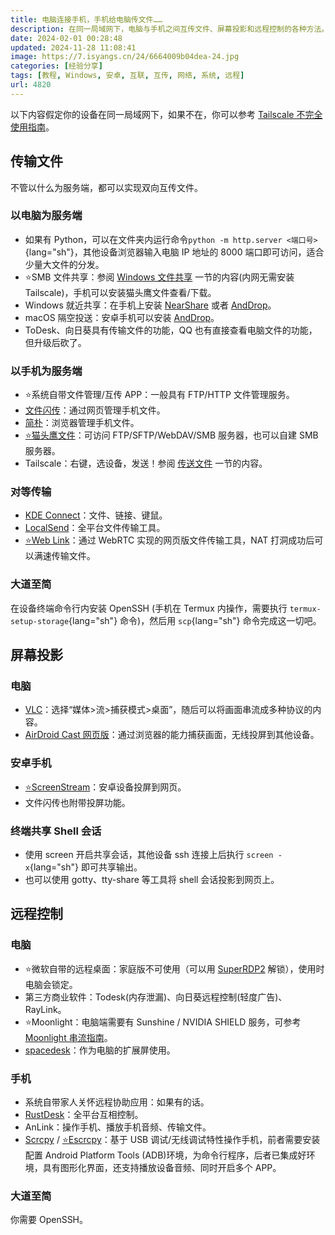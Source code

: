 ```yaml
---
title: 电脑连接手机，手机给电脑传文件……
description: 在同一局域网下，电脑与手机之间互传文件、屏幕投影和远程控制的各种方法。
date: 2024-02-01 00:28:48
updated: 2024-11-28 11:08:41
image: https://7.isyangs.cn/24/6664009b04dea-24.jpg
categories: [经验分享]
tags: [教程, Windows, 安卓, 互联, 互传, 网络, 系统, 远程]
url: 4820
---
```


以下内容假定你的设备在同一局域网下，如果不在，你可以参考 [Tailscale 不完全使用指南](/2023/tailscale-incomplete-guide)。

## 传输文件

不管以什么为服务端，都可以实现双向互传文件。

### 以电脑为服务端

- 如果有 Python，可以在文件夹内运行命令`python -m http.server <端口号>`{lang="sh"}，其他设备浏览器输入电脑 IP 地址的 8000 端口即可访问，适合少量大文件的分发。
- ⭐SMB 文件共享：参阅 [Windows 文件共享](/2023/tailscale-incomplete-guide#Windows-文件共享) 一节的内容(内网无需安装Tailscale)，手机可以安装猫头鹰文件查看/下载。
- Windows 就近共享：在手机上安装 [NearShare](https://nearshare.shortdev.de/) 或者 [AndDrop](https://www.appinn.com/anddrop/)。
- macOS 隔空投送：安卓手机可以安装 [AndDrop](https://www.appinn.com/anddrop/)。
- ToDesk、向日葵具有传输文件的功能，QQ 也有直接查看电脑文件的功能，但升级后砍了。

### 以手机为服务端

- ⭐系统自带文件管理/互传 APP：一般具有 FTP/HTTP 文件管理服务。
- [文件闪传](https://skyhacker2.github.io/blog/index.html?projects/%E6%96%87%E4%BB%B6%E9%97%AA%E4%BC%A0.md)：通过网页管理手机文件。
- [简朴](https://github.com/ismartcoding/plain-app/blob/main/README_zh_CN.md)：浏览器管理手机文件。
- [⭐猫头鹰文件](https://www.skyjos.cn/owlfiles/)：可访问 FTP/SFTP/WebDAV/SMB 服务器，也可以自建 SMB 服务器。
- Tailscale：右键，选设备，发送！参阅 [传送文件](/2023/tailscale-incomplete-guide#传送文件) 一节的内容。

### 对等传输

- [KDE Connect](https://kdeconnect.kde.org/)：文件、链接、键鼠。
- [LocalSend](https://localsend.org/)：全平台文件传输工具。
- [⭐Web Link](https://webl.ink/)：通过 WebRTC 实现的网页版文件传输工具，NAT 打洞成功后可以满速传输文件。

### 大道至简

在设备终端命令行内安装 OpenSSH (手机在 Termux 内操作，需要执行 `termux-setup-storage`{lang="sh"} 命令)，然后用 `scp`{lang="sh"} 命令完成这一切吧。

## 屏幕投影

### 电脑

- [VLC](https://www.videolan.org/vlc/)：选择“媒体>流>捕获模式>桌面”，随后可以将画面串流成多种协议的内容。
- [AirDroid Cast 网页版](https://webcast.airdroid.com/home)：通过浏览器的能力捕获画面，无线投屏到其他设备。

### 安卓手机

- [⭐ScreenStream](https://github.com/dkrivoruchko/ScreenStream)：安卓设备投屏到网页。
- 文件闪传也附带投屏功能。

### 终端共享 Shell 会话

- 使用 screen 开启共享会话，其他设备 ssh 连接上后执行 `screen -x`{lang="sh"} 即可共享输出。
- 也可以使用 gotty、tty-share 等工具将 shell 会话投影到网页上。

## 远程控制

### 电脑

- ⭐微软自带的远程桌面：家庭版不可使用（可以用 [SuperRDP2](https://github.com/anhkgg/SuperRDP) 解锁），使用时电脑会锁定。
- 第三方商业软件：Todesk(内存泄漏)、向日葵远程控制(轻度广告)、RayLink。
- ⭐Moonlight：电脑端需要有 Sunshine / NVIDIA SHIELD 服务，可参考 [Moonlight 串流指南](/2024/moonlight-streaming-guide)。
- [spacedesk](https://test.spacedesk.net/home)：作为电脑的扩展屏使用。

### 手机

- 系统自带家人关怀远程协助应用：如果有的话。
- [RustDesk](https://rustdesk.com/zh/)：全平台互相控制。
- AnLink：操作手机、播放手机音频、传输文件。
- [Scrcpy](https://github.com/Genymobile/scrcpy) / [⭐Escrcpy](https://github.com/viarotel-org/escrcpy)：基于 USB 调试/无线调试特性操作手机，前者需要安装配置 Android Platform Tools (ADB)环境，为命令行程序，后者已集成好环境，具有图形化界面，还支持播放设备音频、同时开启多个 APP。

### 大道至简

你需要 OpenSSH。
